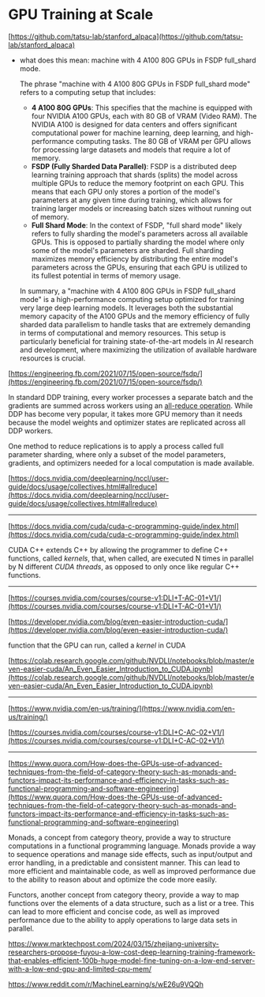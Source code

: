 # GPU Training at Scale

[https://github.com/tatsu-lab/stanford_alpaca](https://github.com/tatsu-lab/stanford_alpaca)

- what does this mean: machine with 4 A100 80G GPUs in FSDP full_shard mode.
    
    The phrase "machine with 4 A100 80G GPUs in FSDP full_shard mode" refers to a computing setup that includes:
    
    - **4 A100 80G GPUs**: This specifies that the machine is equipped with four NVIDIA A100 GPUs, each with 80 GB of VRAM (Video RAM). The NVIDIA A100 is designed for data centers and offers significant computational power for machine learning, deep learning, and high-performance computing tasks. The 80 GB of VRAM per GPU allows for processing large datasets and models that require a lot of memory.
    - **FSDP (Fully Sharded Data Parallel)**: FSDP is a distributed deep learning training approach that shards (splits) the model across multiple GPUs to reduce the memory footprint on each GPU. This means that each GPU only stores a portion of the model's parameters at any given time during training, which allows for training larger models or increasing batch sizes without running out of memory.
    - **Full Shard Mode**: In the context of FSDP, "full shard mode" likely refers to fully sharding the model's parameters across all available GPUs. This is opposed to partially sharding the model where only some of the model's parameters are sharded. Full sharding maximizes memory efficiency by distributing the entire model's parameters across the GPUs, ensuring that each GPU is utilized to its fullest potential in terms of memory usage.
    
    In summary, a "machine with 4 A100 80G GPUs in FSDP full_shard mode" is a high-performance computing setup optimized for training very large deep learning models. It leverages both the substantial memory capacity of the A100 GPUs and the memory efficiency of fully sharded data parallelism to handle tasks that are extremely demanding in terms of computational and memory resources. This setup is particularly beneficial for training state-of-the-art models in AI research and development, where maximizing the utilization of available hardware resources is crucial.
    

[https://engineering.fb.com/2021/07/15/open-source/fsdp/](https://engineering.fb.com/2021/07/15/open-source/fsdp/)

In standard DDP training, every worker processes a separate batch and the gradients are summed across workers using an [all-reduce operation](https://docs.nvidia.com/deeplearning/nccl/user-guide/docs/usage/collectives.html#allreduce). While DDP has become very popular, it takes more GPU memory than it needs because the model weights and optimizer states are replicated across all DDP workers.

One method to reduce replications is to apply a process called full parameter sharding, where only a subset of the model parameters, gradients, and optimizers needed for a local computation is made available.

[https://docs.nvidia.com/deeplearning/nccl/user-guide/docs/usage/collectives.html#allreduce](https://docs.nvidia.com/deeplearning/nccl/user-guide/docs/usage/collectives.html#allreduce)

---

[https://docs.nvidia.com/cuda/cuda-c-programming-guide/index.html](https://docs.nvidia.com/cuda/cuda-c-programming-guide/index.html)

CUDA C++ extends C++ by allowing the programmer to define C++ functions, called *kernels*, that, when called, are executed N times in parallel by N different *CUDA threads*, as opposed to only once like regular C++ functions.

---

[https://courses.nvidia.com/courses/course-v1:DLI+T-AC-01+V1/](https://courses.nvidia.com/courses/course-v1:DLI+T-AC-01+V1/)

[https://developer.nvidia.com/blog/even-easier-introduction-cuda/](https://developer.nvidia.com/blog/even-easier-introduction-cuda/)

function that the GPU can run, called a *kernel* in CUDA

[https://colab.research.google.com/github/NVDLI/notebooks/blob/master/even-easier-cuda/An_Even_Easier_Introduction_to_CUDA.ipynb](https://colab.research.google.com/github/NVDLI/notebooks/blob/master/even-easier-cuda/An_Even_Easier_Introduction_to_CUDA.ipynb)

---

[https://www.nvidia.com/en-us/training/](https://www.nvidia.com/en-us/training/)

[https://courses.nvidia.com/courses/course-v1:DLI+C-AC-02+V1/](https://courses.nvidia.com/courses/course-v1:DLI+C-AC-02+V1/)

---

[https://www.quora.com/How-does-the-GPUs-use-of-advanced-techniques-from-the-field-of-category-theory-such-as-monads-and-functors-impact-its-performance-and-efficiency-in-tasks-such-as-functional-programming-and-software-engineering](https://www.quora.com/How-does-the-GPUs-use-of-advanced-techniques-from-the-field-of-category-theory-such-as-monads-and-functors-impact-its-performance-and-efficiency-in-tasks-such-as-functional-programming-and-software-engineering)

Monads, a concept from category theory, provide a way to structure computations in a functional programming language. Monads provide a way to sequence operations and manage side effects, such as input/output and error handling, in a predictable and consistent manner. This can lead to more efficient and maintainable code, as well as improved performance due to the ability to reason about and optimize the code more easily.

Functors, another concept from category theory, provide a way to map functions over the elements of a data structure, such as a list or a tree. This can lead to more efficient and concise code, as well as improved performance due to the ability to apply operations to large data sets in parallel.

https://www.marktechpost.com/2024/03/15/zhejiang-university-researchers-propose-fuyou-a-low-cost-deep-learning-training-framework-that-enables-efficient-100b-huge-model-fine-tuning-on-a-low-end-server-with-a-low-end-gpu-and-limited-cpu-mem/

https://www.reddit.com/r/MachineLearning/s/wE26u9VQQh